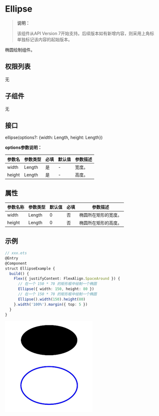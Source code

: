 # Ellipse

>  **说明：**
>
>  该组件从API Version 7开始支持。后续版本如有新增内容，则采用上角标单独标记该内容的起始版本。


椭圆绘制组件。


## 权限列表

无


## 子组件

无


## 接口

ellipse(options?: {width: Length, height: Length})

**options参数说明：**

| 参数名    | 参数类型   | 必填   | 默认值  | 参数描述 |
| ------ | ------ | ---- | ---- | ---- |
| width  | Length | 是    | -    | 宽度。  |
| height | Length | 是    | -    | 高度。  |

## 属性

| 参数名称   | 参数类型   | 默认值  | 必填   | 参数描述       |
| ------ | ------ | ---- | ---- | ---------- |
| width  | Length | 0    | 否    | 椭圆所在矩形的宽度。 |
| height | Length | 0    | 否    | 椭圆所在矩形的高度。 |


## 示例

```ts
// xxx.ets
@Entry
@Component
struct EllipseExample {
  build() {
    Flex({ justifyContent: FlexAlign.SpaceAround }) {
      // 在一个 150 * 70 的矩形框中绘制一个椭圆
      Ellipse({ width: 150, height: 80 })
      // 在一个 150 * 70 的矩形框中绘制一个椭圆
      Ellipse().width(150).height(80)
    }.width('100%').margin({ top: 5 })
  }
}
```

![zh-cn_image_0000001174104394](figures/zh-cn_image_0000001174104394.png)
